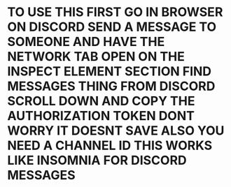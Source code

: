 # TO USE THIS FIRST GO IN BROWSER ON DISCORD SEND A MESSAGE TO SOMEONE AND HAVE THE NETWORK TAB OPEN ON THE INSPECT ELEMENT SECTION FIND MESSAGES THING FROM DISCORD SCROLL DOWN AND COPY THE AUTHORIZATION TOKEN DONT WORRY IT DOESNT SAVE ALSO YOU NEED A CHANNEL ID THIS WORKS LIKE INSOMNIA FOR DISCORD MESSAGES
